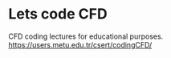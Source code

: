 # Lets code CFD
CFD coding lectures for educational purposes.
https://users.metu.edu.tr/csert/codingCFD/
